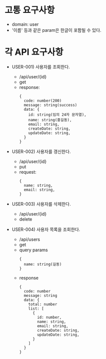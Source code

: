 # 고통 요구사항
- domain: user
- '이름' 등과 같은 param은 한글이 포함될 수 있다.

# 각 API 요구사항
- USER-001) 사용자를 조회한다.
  - /api/user/{id} 
  - get
  - response:
    ```
    {
      code: number(200)
      message: string(success)
      data: {
        id: string(임의 24자 문자열),
        name: string(홍길동),
        email: string,
        createDate: string,
        updateDate: string,
      }
    }
    ```

- USER-002) 사용자를 갱신한다.
  - /api/user/{id}
  - put
  - request:
    ```
    {
      name: string,
      email: string,
    }
    ```

- USER-003) 사용자를 삭제한다.
  - /api/user/{id}
  - delete

- USER-004) 사용자 목록을 조회한다.
  - /api/users
  - get
  - query params
    ```
    {
      name: string(길동)
    }
    ```
  - response
    ```
    {
      code: number
      message: string
      data: {
        total: number
        list: [
          {
            id: number,
            name: string,
            email: string,
            createDate: string,
            updateDate: string,
          }
        ]
      }
    }
    ```